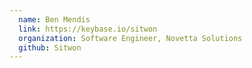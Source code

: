 ```yaml
---
  name: Ben Mendis
  link: https://keybase.io/sitwon
  organization: Software Engineer, Novetta Solutions
  github: Sitwon
---
```

